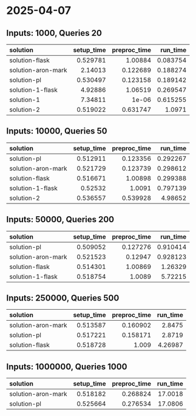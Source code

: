 # 2025-04-07

## Inputs: 1000, Queries 20

| solution           |   setup_time |   preproc_time |   run_time |
|:-------------------|-------------:|---------------:|-----------:|
| solution-flask     |     0.529781 |       1.00884  |   0.083754 |
| solution-aron-mark |     2.14013  |       0.122689 |   0.188274 |
| solution-pl        |     0.530497 |       0.123158 |   0.189142 |
| solution-1-flask   |     4.92886  |       1.06519  |   0.269547 |
| solution-1         |     7.34811  |       1e-06    |   0.615255 |
| solution-2         |     0.519022 |       0.631747 |   1.0971   |

## Inputs: 10000, Queries 50

| solution           |   setup_time |   preproc_time |   run_time |
|:-------------------|-------------:|---------------:|-----------:|
| solution-pl        |     0.512911 |       0.123356 |   0.292267 |
| solution-aron-mark |     0.521729 |       0.123739 |   0.298612 |
| solution-flask     |     0.516671 |       1.00898  |   0.299388 |
| solution-1-flask   |     0.52532  |       1.0091   |   0.797139 |
| solution-2         |     0.536557 |       0.539928 |   4.98652  |

## Inputs: 50000, Queries 200

| solution           |   setup_time |   preproc_time |   run_time |
|:-------------------|-------------:|---------------:|-----------:|
| solution-pl        |     0.509052 |       0.127276 |   0.910414 |
| solution-aron-mark |     0.521523 |       0.12947  |   0.928123 |
| solution-flask     |     0.514301 |       1.00869  |   1.26329  |
| solution-1-flask   |     0.518754 |       1.0089   |   5.72215  |

## Inputs: 250000, Queries 500

| solution           |   setup_time |   preproc_time |   run_time |
|:-------------------|-------------:|---------------:|-----------:|
| solution-aron-mark |     0.513587 |       0.160902 |    2.8475  |
| solution-pl        |     0.517221 |       0.158171 |    2.8719  |
| solution-flask     |     0.518728 |       1.009    |    4.26987 |

## Inputs: 1000000, Queries 1000

| solution           |   setup_time |   preproc_time |   run_time |
|:-------------------|-------------:|---------------:|-----------:|
| solution-aron-mark |     0.518182 |       0.268824 |    17.0018 |
| solution-pl        |     0.525664 |       0.276534 |    17.0806 |